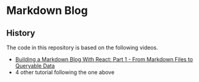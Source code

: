 # Markdown Blog

## History

The code in this repository is based on the following videos.

- [Building a Markdown Blog With React: Part 1 - From Markdown Files to Queryable Data
  ](https://www.youtube.com/watch?v=gT1v33oA1gI)
- 4 other tutorial following the one above
